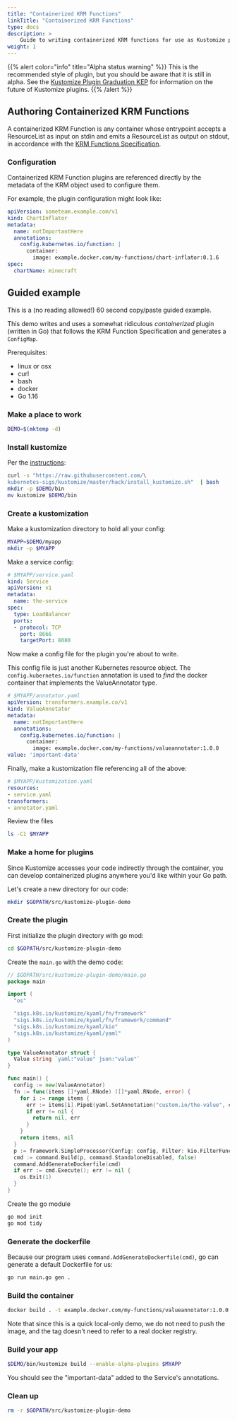 ```yaml
---
title: "Containerized KRM Functions"
linkTitle: "Containerized KRM Functions"
type: docs
description: >
    Guide to writing containerized KRM functions for use as Kustomize plugins 
weight: 1
---
```


{{% alert color="info" title="Alpha status warning" %}}
This is the recommended style of plugin, but you should be aware that it is still in alpha.
See the [Kustomize Plugin Graduation KEP](https://github.com/kubernetes/enhancements/issues/2953) for information on the future of Kustomize plugins.
{{% /alert %}}


## Authoring Containerized KRM Functions

[KRM Functions Specification]: https://github.com/kubernetes-sigs/kustomize/blob/master/cmd/config/docs/api-conventions/functions-spec.md

A containerized KRM Function is any container whose entrypoint accepts a ResourceList as input on stdin and emits a ResourceList as output on stdout, in accordance with the [KRM Functions Specification].

### Configuration

Containerized KRM Function plugins are referenced directly by the metadata of the KRM object used to configure them. 

For example, the plugin configuration might look like:

```yaml
apiVersion: someteam.example.com/v1
kind: ChartInflator
metadata:
  name: notImportantHere
  annotations:
    config.kubernetes.io/function: |
      container:
        image: example.docker.com/my-functions/chart-inflator:0.1.6
spec:
  chartName: minecraft
```

## Guided example

This is a (no reading allowed!) 60 second copy/paste guided
example.

This demo writes and uses a somewhat ridiculous
_containerized_ plugin (written in Go) that follows the KRM Function Specification and generates a
`ConfigMap`.

Prerequisites:

* linux or osx
* curl
* bash
* docker
* Go 1.16

### Make a place to work

```bash
DEMO=$(mktemp -d)
```

### Install kustomize

Per the [instructions](/installation/kustomize/):

```bash
curl -s "https://raw.githubusercontent.com/\
kubernetes-sigs/kustomize/master/hack/install_kustomize.sh"  | bash
mkdir -p $DEMO/bin
mv kustomize $DEMO/bin
```

### Create a kustomization

Make a kustomization directory to
hold all your config:

```bash
MYAPP=$DEMO/myapp
mkdir -p $MYAPP
```

Make a service config:

```yaml
# $MYAPP/service.yaml
kind: Service
apiVersion: v1
metadata:
  name: the-service
spec:
  type: LoadBalancer
  ports:
  - protocol: TCP
    port: 8666
    targetPort: 8080
```

Now make a config file for the plugin
you're about to write.

This config file is just another Kubernetes resource
object.  The `config.kubernetes.io/function` annotation is used to _find_ the docker container that implements the ValueAnnotator type.

```yaml
# $MYAPP/annotator.yaml
apiVersion: transformers.example.co/v1
kind: ValueAnnotator
metadata:
  name: notImportantHere
  annotations:
    config.kubernetes.io/function: |
      container:
        image: example.docker.com/my-functions/valueannotator:1.0.0
value: 'important-data'
```

Finally, make a kustomization file
referencing all of the above:

```yaml
# $MYAPP/kustomization.yaml
resources:
- service.yaml
transformers:
- annotator.yaml
```

Review the files

```bash
ls -C1 $MYAPP
```

### Make a home for plugins

Since Kustomize accesses your code indirectly through the container, you can develop containerized plugins anywhere you'd like within your Go path.

Let's create a new directory for our code:

```bash
mkdir $GOPATH/src/kustomize-plugin-demo
```

### Create the plugin

First initialize the plugin directory with go mod:

```bash
cd $GOPATH/src/kustomize-plugin-demo
```

Create the `main.go` with the demo code:

```go
// $GOPATH/src/kustomize-plugin-demo/main.go
package main

import (
  "os"

  "sigs.k8s.io/kustomize/kyaml/fn/framework"
  "sigs.k8s.io/kustomize/kyaml/fn/framework/command"
  "sigs.k8s.io/kustomize/kyaml/kio"
  "sigs.k8s.io/kustomize/kyaml/yaml"
)

type ValueAnnotator struct {
  Value string `yaml:"value" json:"value"`
}

func main() {
  config := new(ValueAnnotator)
  fn := func(items []*yaml.RNode) ([]*yaml.RNode, error) {
    for i := range items {
      err := items[i].PipeE(yaml.SetAnnotation("custom.io/the-value", config.Value))
      if err != nil {
        return nil, err
      }
    }
    return items, nil
  }
  p := framework.SimpleProcessor{Config: config, Filter: kio.FilterFunc(fn)}
  cmd := command.Build(p, command.StandaloneDisabled, false)
  command.AddGenerateDockerfile(cmd)
  if err := cmd.Execute(); err != nil {
    os.Exit(1)
  }
}
```

Create the go module

```bash
go mod init
go mod tidy
```

### Generate the dockerfile

Because our program uses `command.AddGenerateDockerfile(cmd)`, go can generate a default Dockerfile for us:

```bash
go run main.go gen .
```

### Build the container

```bash
docker build . -t example.docker.com/my-functions/valueannotator:1.0.0
```

Note that since this is a quick local-only demo, we do not need to push the image, and the tag doesn't need to refer to a real docker registry.

### Build your app

```bash
$DEMO/bin/kustomize build --enable-alpha-plugins $MYAPP
```

You should see the "important-data" added to the Service's annotations.

### Clean up

```bash
rm -r $GOPATH/src/kustomize-plugin-demo
```
